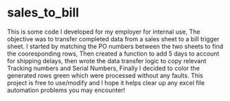 # sales_to_bill
This is some code I developed for my employer for internal use, 
The objective was to transfer completed data from a sales sheet to a bill trigger sheet.
I started by matching the PO numbers between the two sheets to find the cooresponding rows, Then created a function to add 5 days to account for shipping delays, then wrote the data transfer logic to copy relevant Tracking numbers and Serial Numbers, Finally I decided to color the generated rows green which were processed without any faults.
This project is free to use/modify and I hope it helps clear up any excel file automation problems you may encounter!
